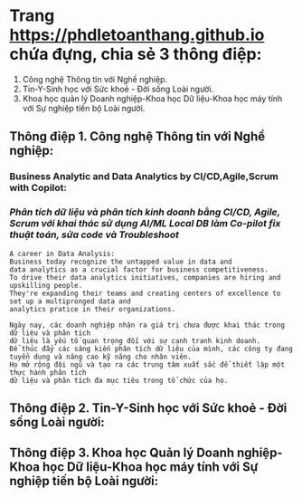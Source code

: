 # Trang https://phdletoanthang.github.io chứa đựng, chia sẻ 3 thông điệp: 

1. Công nghệ Thông tin với Nghề nghiệp.
2. Tin-Y-Sinh học với Sức khoẻ - Đời sống Loài người.
3. Khoa học quản lý Doanh nghiệp-Khoa học Dữ liệu-Khoa học máy tính với Sự nghiệp tiến bộ Loài người.

## Thông điệp 1. Công nghệ Thông tin với Nghề nghiệp:
### Business Analytic and Data Analytics by CI/CD,Agile,Scrum with Copilot:
### _Phân tích dữ liệu và phân tích kinh doanh bằng CI/CD, Agile, Scrum với khai thác sử dụng AI/ML Local DB làm Co-pilot fix thuật toán, sửa code và Troubleshoot_

```en
A career in Data Analysis:
Business today recognize the untapped value in data and
data analytics as a crucial factor for business competitiveness.
To drive their data analytics initiatives, companies are hiring and upskilling people.
They're expanding their teams and creating centers of excellence to set up a multipronged data and
analytics pratice in their organizations.
```

```vi
Ngày nay, các doanh nghiệp nhận ra giá trị chưa được khai thác trong dữ liệu và phân tích
dữ liệu là yếu tố quan trọng đối với sự cạnh tranh kinh doanh.
Để thúc đẩy các sáng kiến phân tích dữ liệu của mình, các công ty đang tuyển dụng và nâng cao kỹ năng cho nhân viên.
Họ mở rộng đội ngũ và tạo ra các trung tâm xuất sắc để thiết lập một thực hành phân tích
dữ liệu và phân tích đa mục tiêu trong tổ chức của họ.
```

## Thông điệp 2. Tin-Y-Sinh học với Sức khoẻ - Đời sống Loài người:


## Thông điệp 3. Khoa học Quản lý Doanh nghiệp-Khoa học Dữ liệu-Khoa học máy tính với Sự nghiệp tiến bộ Loài người:

